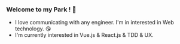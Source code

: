 ### Welcome to my Park ! :deciduous_tree:

- I love communicating with any engineer. I'm in interested in Web technology. :kissing_heart:
- I'm currently interested in Vue.js & React.js & TDD & UX.

<!--
**sujin-park/sujin-park** is a  _special_ ✨ repository because its `README.md` (this file) appears on your GitHub profile.
Here are some ideas to get you started:

- 🔭 I’m currently working on ...
- 🌱 I’m currently learning ...
- 👯 I’m looking to collaborate on ...
- 🤔 I’m looking for help with ...
- 💬 Ask me about ...
- 📫 How to reach me: ...
- 😄 Pronouns: ...
- ⚡ Fun fact: ...
-->
